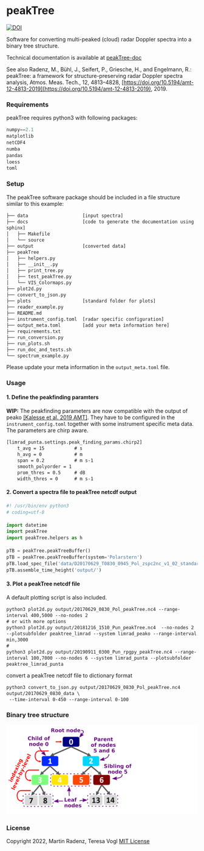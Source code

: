 # peakTree

[![DOI](https://zenodo.org/badge/DOI/10.5281/zenodo.2577387.svg)](https://doi.org/10.5281/zenodo.2577387)

Software for converting multi-peaked (cloud) radar Doppler spectra into a binary tree structure.

Technical documentation is available at [peakTree-doc](https://martin-rdz.github.io/peakTree-doc/)

See also 
Radenz, M., Bühl, J., Seifert, P., Griesche, H., and Engelmann, R.: peakTree: a framework for structure-preserving radar Doppler spectra analysis, Atmos. Meas. Tech., 12, 4813–4828, [https://doi.org/10.5194/amt-12-4813-2019](https://doi.org/10.5194/amt-12-4813-2019), 2019.


### Requirements

peakTree requires python3 with following packages:
```python
numpy==2.1
matplotlib
netCDF4
numba
pandas
loess
toml
```

### Setup

The peakTree software package should be included in a file structure similar to this example:
```
├── data                    [input spectra]
├── docs                    [code to generate the documentation using sphinx]
│   ├── Makefile
│   └── source
├── output                  [converted data]
├── peakTree
│   ├── helpers.py
│   ├── __init__.py
│   ├── print_tree.py
│   ├── test_peakTree.py
│   └── VIS_Colormaps.py
├── plot2d.py
├── convert_to_json.py
├── plots                   [standard folder for plots]
├── reader_example.py
├── README.md
├── instrument_config.toml  [radar specific configuration]
├── output_meta.toml        [add your meta information here]
├── requirements.txt
├── run_conversion.py
├── run_plots.sh
├── run_doc_and_tests.sh
└── spectrum_example.py
```

Please update your meta information in the `output_meta.toml` file.

### Usage

#### 1. Define the peakfinding paramters 

**WIP:** The peakfinding parameters are now compatible with the output of peako [[Kalesse et al. 2019 AMT]](https://doi.org/10.5194/amt-12-4591-2019).
They have to be configured in the `instrument_config.toml` together with some instrument specific meta data.
The parameters are chirp aware.

```
[limrad_punta.settings.peak_finding_params.chirp2]
    t_avg = 15           # s
    h_avg = 0            # m
    span = 0.2           # m s-1
    smooth_polyorder = 1
    prom_thres = 0.5     # dB
    width_thres = 0      # m s-1
```

#### 2. Convert a spectra file to peakTree netcdf output
```python
#! /usr/bin/env python3
# coding=utf-8

import datetime
import peakTree
import peakTree.helpers as h

pTB = peakTree.peakTreeBuffer()
pTB = peakTree.peakTreeBuffer(system='Polarstern')
pTB.load_spec_file('data/D20170629_T0830_0945_Pol_zspc2nc_v1_02_standard.nc4')
pTB.assemble_time_height('output/')
```

#### 3. Plot a peakTree netcdf file
A default plotting script is also included.
```
python3 plot2d.py output/20170629_0830_Pol_peakTree.nc4 --range-interval 400,5000 --no-nodes 2
# or with more options
python3 plot2d.py output/20181216_1510_Pun_peakTree.nc4  --no-nodes 2 --plotsubfolder peaktree_limrad --system limrad_peako --range-interval min,3000
#
python3 plot2d.py output/20190911_0300_Pun_rpgpy_peakTree.nc4 --range-interval 100,7000 --no-nodes 6 --system limrad_punta --plotsubfolder peaktree_limrad_punta
```

convert a peakTree netcdf file to dictionary format
```
python3 convert_to_json.py output/20170629_0830_Pol_peakTree.nc4 output/20170629_0830_data \
 --time-interval 0-450 --range-interval 0-100
```

### Binary tree structure

![Binary tree nomenclature and conventions](tutorials/binary_tree_colored.png)


### License
Copyright 2022, Martin Radenz, Teresa Vogl
[MIT License](<http://www.opensource.org/licenses/mit-license.php>)
